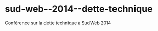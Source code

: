 sud-web--2014--dette-technique
==============================

Conférence sur la dette technique à SudWeb 2014
